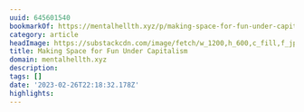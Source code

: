 ```yaml
---
uuid: 645601540
bookmarkOf: https://mentalhellth.xyz/p/making-space-for-fun-under-capitalism
category: article
headImage: https://substackcdn.com/image/fetch/w_1200,h_600,c_fill,f_jpg,q_auto:good,fl_progressive:steep,g_auto/https%3A%2F%2Fbucketeer-e05bbc84-baa3-437e-9518-adb32be77984.s3.amazonaws.com%2Fpublic%2Fimages%2F1888af2a-8421-4889-a4c1-5e420646e31b_879x653.png
title: Making Space for Fun Under Capitalism
domain: mentalhellth.xyz
description: 
tags: []
date: '2023-02-26T22:18:32.178Z'
highlights: 
---
```




